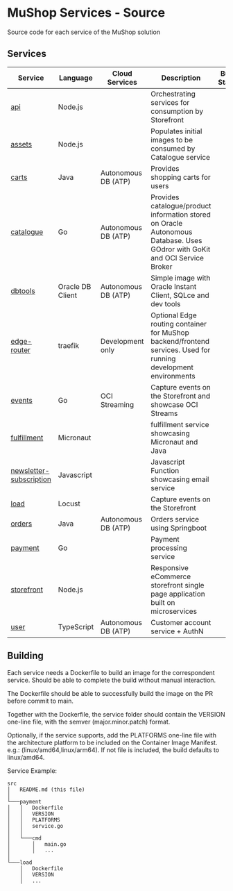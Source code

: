 # MuShop Services - Source

Source code for each service of the MuShop solution

## Services

| Service                                                  | Language         | Cloud Services      | Description                                                                                                                   | Build Status  |
| -------------------------------------------------------- | ---------------- | ------------------- | ----------------------------------------------------------------------------------------------------------------------------- | ------------- |
| [api](./src/api)                                         | Node.js          |                     | Orchestrating services for consumption by Storefront |   |
| [assets](./src/assets)                                   | Node.js          |                     | Populates initial images to be consumed by Catalogue service |   |
| [carts](./src/carts)                                     | Java             | Autonomous DB (ATP) | Provides shopping carts for users |   |
| [catalogue](./src/catalogue)                             | Go               | Autonomous DB (ATP) | Provides catalogue/product information stored on Oracle Autonomous Database. Uses GOdror with GoKit and OCI Service Broker    |  |
| [dbtools](./src/dbtools)                                 | Oracle DB Client | Autonomous DB (ATP) | Simple image with Oracle Instant Client, SQLce and dev tools |   |
| [edge-router](./src/edge-router)                         | traefik          | Development only    | Optional Edge routing container for MuShop backend/frontend services. Used for running development environments                   |   |
| [events](./src/events)                                   | Go               | OCI Streaming       | Capture events on the Storefront and showcase OCI Streams                   |   |
| [fulfillment](./src/fulfillment)                         | Micronaut        |                     | fulfillment service showcasing Micronaut and Java                   |   |
| [newsletter-subscription](./src/newsletter-subscription) | Javascript       |                     | Javascript Function showcasing email service                   |   |
| [load](./src/load)                                       | Locust           |                     | Capture events on the Storefront                   |   |
| [orders](./src/orders)                                   | Java             | Autonomous DB (ATP) | Orders service using Springboot |   |
| [payment](./src/payment)                                 | Go               |                     | Payment processing service |   |
| [storefront](./src/storefront)                           | Node.js          |                     | Responsive eCommerce storefront single page application built on microservices |   |
| [user](./src/user)                                       | TypeScript       | Autonomous DB (ATP) | Customer account service + AuthN |   |

## Building

Each service needs a Dockerfile to build an image for the correspondent service. Should be able to complete the build without manual interaction.

The Dockerfile should be able to successfully build the image on the PR before commit to main.

Together with the Dockerfile, the service folder should contain the VERSION one-line file, with the semver (major.minor.patch) format.

Optionally, if the service supports, add the PLATFORMS one-line file with the architecture platform to be included on the Container Image Manifest. e.g.: (linux/amd64,linux/arm64). If not file is included, the build defaults to linux/amd64.

Service Example:

```profile
src
│   README.md (this file)
│
└───payment
│   │   Dockerfile
│   │   VERSION
│   │   PLATFORMS
│   │   service.go
│   │
│   └───cmd
│       │   main.go
│       │   ...
│   
└───load
    │   Dockerfile
    │   VERSION
    │   ...
```
